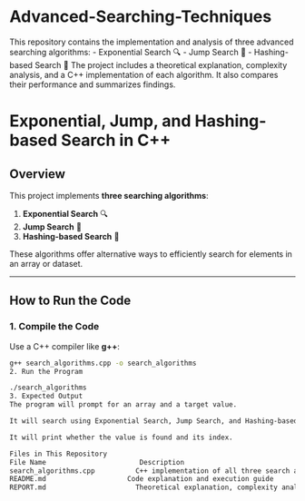 # Advanced-Searching-Techniques
This repository contains the implementation and analysis of three advanced searching algorithms:   - Exponential Search 🔍   - Jump Search 🚀   - Hashing-based Search 🔑    The project includes a theoretical explanation, complexity analysis, and a C++ implementation of each algorithm.   It also compares their performance and summarizes findings.  

# Exponential, Jump, and Hashing-based Search in C++

## **Overview**  
This project implements **three searching algorithms**:  
1. **Exponential Search** 🔍  
2. **Jump Search** 🚀  
3. **Hashing-based Search** 🔑  

These algorithms offer alternative ways to efficiently search for elements in an array or dataset.

---

## **How to Run the Code**  

### **1. Compile the Code**  
Use a C++ compiler like **g++**:  
```sh
g++ search_algorithms.cpp -o search_algorithms
2. Run the Program

./search_algorithms
3. Expected Output
The program will prompt for an array and a target value.

It will search using Exponential Search, Jump Search, and Hashing-based Search.

It will print whether the value is found and its index.

Files in This Repository
File Name	                    Description
search_algorithms.cpp	       C++ implementation of all three search algorithms
README.md	                 Code explanation and execution guide
REPORT.md	                   Theoretical explanation, complexity analysis, and findings